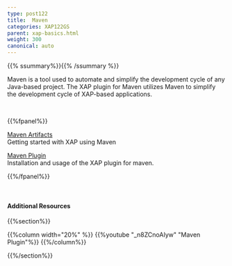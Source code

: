 ```yaml
---
type: post122
title:  Maven
categories: XAP122GS
parent: xap-basics.html
weight: 300
canonical: auto
---
```


{{% ssummary%}}{{% /ssummary %}}



Maven is a tool used to automate and simplify the development cycle of any Java-based project. The XAP plugin for Maven utilizes Maven to simplify the development cycle of XAP-based applications.



 <br>

{{%fpanel%}}

[Maven Artifacts](./maven-artifacts.html)<br>
Getting started with XAP using Maven

[Maven Plugin](./installation-maven.html)<br>
Installation and usage of the XAP plugin for maven.

{{%/fpanel%}}

<br>

#### Additional Resources

 {{%section%}}

 {{%column width="20%" %}}
 {{%youtube "_n8ZCnoAIyw" "Maven Plugin"%}}
 {{%/column%}}

 {{%/section%}}
